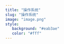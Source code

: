 ```yaml
---
title: "操作系统"
slug: "操作系统"
image: "image.png"
style:
   background: "#eab3ae"
   color: "#fff"
---
```


